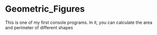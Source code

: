 # Geometric_Figures
This is one of my first console programs. 
In it, you can calculate the area and perimeter of different shapes

